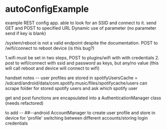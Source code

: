 # autoConfigExample
example REST config app. able to look for an SSID and connect to it.
send GET and POST to specified URL
Dynamic use of parameter (no parameter send  if key is blank)

/system/reboot is not a valid endpoint despite the documentation.
POST to /wifi/connect to reboot device
(is this bug?)


1.wifi must be set in two steps, POST to plugins/wifi with with credentials
2. post to wifi/connect with ssid and password as keys, but any/no value (this will call reboot and device will connect to wifi)

handset notes -- 
user profiles are stored in 
spotifyUsersCache = /sdcard/android/data/com.spotify.music/files/spotifycache/users
can scrape folder for stored spotify users and ask which spotify user

get and post functions are encapsulated into a AuthenticationManager class (needs refactored) 

to add -- 
##--android AccountManager to create user profile and store in device for 'profile' switching between different accounts/storing login credentials 

